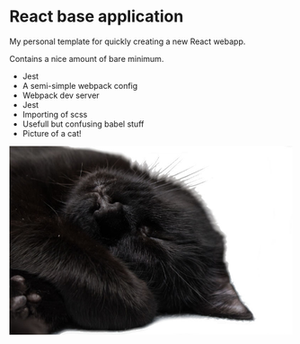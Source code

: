 # React base application

My personal template for quickly creating a new React webapp.  


Contains a nice amount of bare minimum.

* Jest
* A semi-simple webpack config
* Webpack dev server
* Jest
* Importing of scss
* Usefull but confusing babel stuff
* Picture of a cat!

<img src="./static/media/demo.jpg">

